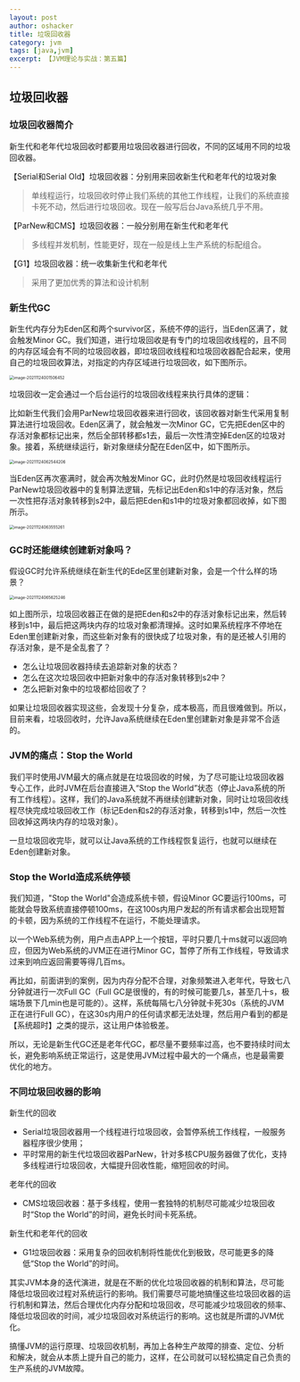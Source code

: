 ```yaml
---
layout: post 
author: oshacker
title: 垃圾回收器
category: jvm
tags: [java,jvm]
excerpt: 【JVM理论与实战：第五篇】
---
```


## 垃圾回收器

### 垃圾回收器简介

新生代和老年代垃圾回收时都要用垃圾回收器进行回收，不同的区域用不同的垃圾回收器。

【Serial和Serial Old】垃圾回收器：分别用来回收新生代和老年代的垃圾对象

> 单线程运行，垃圾回收时停止我们系统的其他工作线程，让我们的系统直接卡死不动，然后进行垃圾回收。现在一般写后台Java系统几乎不用。

【ParNew和CMS】垃圾回收器：一般分别用在新生代和老年代

> 多线程并发机制，性能更好，现在一般是线上生产系统的标配组合。

【G1】垃圾回收器：统一收集新生代和老年代

> 采用了更加优秀的算法和设计机制

### 新生代GC

新生代内存分为Eden区和两个survivor区，系统不停的运行，当Eden区满了，就会触发Minor GC。我们知道，进行垃圾回收是有专门的垃圾回收线程的，且不同的内存区域会有不同的垃圾回收器，即垃圾回收线程和垃圾回收器配合起来，使用自己的垃圾回收算法，对指定的内存区域进行垃圾回收，如下图所示。

<img src="https://cdn.jsdelivr.net/gh/YuanAaron/BlogImage/2021/image-20211124001506452.png" alt="image-20211124001506452" style="zoom:50%;" />

垃圾回收一定会通过一个后台运行的垃圾回收线程来执行具体的逻辑：

比如新生代我们会用ParNew垃圾回收器来进行回收，该回收器对新生代采用复制算法进行垃圾回收。Eden区满了，就会触发一次Minor GC，它先把Eden区中的存活对象都标记出来，然后全部转移都s1去，最后一次性清空掉Eden区的垃圾对象。接着，系统继续运行，新对象继续分配在Eden区中，如下图所示。

<img src="https://cdn.jsdelivr.net/gh/YuanAaron/BlogImage/2021/image-20211124062544206.png" alt="image-20211124062544206" style="zoom:50%;" />

当Eden区再次塞满时，就会再次触发Minor GC，此时仍然是垃圾回收线程运行ParNew垃圾回收器中的复制算法逻辑，先标记出Eden和s1中的存活对象，然后一次性把存活对象转移到s2中，最后把Eden和s1中的垃圾对象都回收掉，如下图所示。

<img src="https://cdn.jsdelivr.net/gh/YuanAaron/BlogImage/2021/image-20211124063555261.png" alt="image-20211124063555261" style="zoom:50%;" />

### GC时还能继续创建新对象吗？

假设GC时允许系统继续在新生代的Ede区里创建新对象，会是一个什么样的场景？

<img src="https://cdn.jsdelivr.net/gh/YuanAaron/BlogImage/2021/image-20211124065625246.png" alt="image-20211124065625246" style="zoom:50%;" />

如上图所示，垃圾回收器正在做的是把Eden和s2中的存活对象标记出来，然后转移到s1中，最后把这两块内存的垃圾对象都清理掉。这时如果系统程序不停地在Eden里创建新对象，而这些新对象有的很快成了垃圾对象，有的是还被人引用的存活对象，是不是全乱套了？

+ 怎么让垃圾回收器持续去追踪新对象的状态？
+ 怎么在这次垃圾回收中把新对象中的存活对象转移到s2中？
+ 怎么把新对象中的垃圾都给回收了？

如果让垃圾回收器实现这些，会发现十分复杂，成本极高，而且很难做到。所以，目前来看，垃圾回收时，允许Java系统继续在Eden里创建新对象是非常不合适的。

### JVM的痛点：Stop the World

我们平时使用JVM最大的痛点就是在垃圾回收的时候，为了尽可能让垃圾回收器专心工作，此时JVM在后台直接进入“Stop the World”状态（停止Java系统的所有工作线程）。这样，我们的Java系统就不再继续创建新对象，同时让垃圾回收线程尽快完成垃圾回收工作（标记Eden和s2的存活对象，转移到s1中，然后一次性回收掉这两块内存的垃圾对象）。

一旦垃圾回收完毕，就可以让Java系统的工作线程恢复运行，也就可以继续在Eden创建新对象。

### Stop the World造成系统停顿

我们知道，"Stop the World"会造成系统卡顿，假设Minor GC要运行100ms，可能就会导致系统直接停顿100ms，在这100s内用户发起的所有请求都会出现短暂的卡顿，因为系统的工作线程不在运行，不能处理请求。

以一个Web系统为例，用户点击APP上一个按钮，平时只要几十ms就可以返回响应，但因为Web系统的JVM正在进行Minor GC，暂停了所有工作线程，导致请求过来到响应返回需要等得几百ms。

再比如，前面讲到的案例，因为内存分配不合理，对象频繁进入老年代，导致七八分钟就进行一次Full GC（Full GC是很慢的，有的时候可能要几s，甚至几十s，极端场景下几min也是可能的）。这样，系统每隔七八分钟就卡死30s（系统的JVM正在进行Full GC），在这30s内用户的任何请求都无法处理，然后用户看到的都是【系统超时】之类的提示，这让用户体验极差。

所以，无论是新生代GC还是老年代GC，都尽量不要频率过高，也不要持续时间太长，避免影响系统正常运行，这是使用JVM过程中最大的一个痛点，也是最需要优化的地方。

### 不同垃圾回收器的影响

新生代的回收

+ Serial垃圾回收器用一个线程进行垃圾回收，会暂停系统工作线程，一般服务器程序很少使用；
+ 平时常用的新生代垃圾回收器ParNew，针对多核CPU服务器做了优化，支持多线程进行垃圾回收，大幅提升回收性能，缩短回收的时间。

老年代的回收

+ CMS垃圾回收器：基于多线程，使用一套独特的机制尽可能减少垃圾回收时“Stop the World”的时间，避免长时间卡死系统。

新生代和老年代的回收

+ G1垃圾回收器：采用复杂的回收机制将性能优化到极致，尽可能更多的降低“Stop the World”的时间。

其实JVM本身的迭代演进，就是在不断的优化垃圾回收器的机制和算法，尽可能降低垃圾回收过程对系统运行的影响。我们需要尽可能地搞懂这些垃圾回收器的运行机制和算法，然后合理优化内存分配和垃圾回收，尽可能减少垃圾回收的频率、降低垃圾回收的时间，减少垃圾回收对系统运行的影响。这也就是所谓的JVM优化。

搞懂JVM的运行原理、垃圾回收机制，再加上各种生产故障的排查、定位、分析和解决，就会从本质上提升自己的能力，这样，在公司就可以轻松搞定自己负责的生产系统的JVM故障。



